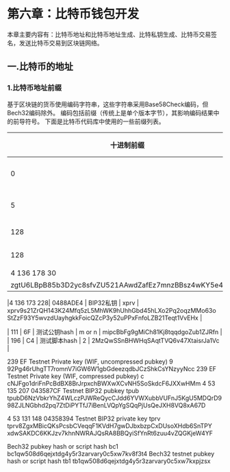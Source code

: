 # 第六章：比特币钱包开发

本章主要内容有：比特币地址和比特币地址生成、比特私钥生成、比特币交易签名，发送比特币交易到区块链网络。

## 一.比特币的地址

### 1.比特币地址前缀

基于区块链的货币使用编码字符串，这些字符串采用Base58Check编码，但Bech32编码除外。 编码包括前缀（传统上是单个版本字节），其影响编码结果中的前导符号。 下面是比特币代码库中使用的一些前缀列表。

| 十进制前缀	 | 十六进制	 |     案列使用           |	   前面标识   |	                        例子                        | 
|------------|----------|------------------------|--------------|-----------------------------------------------------|
|      0	   |     00	  |  公钥Hash (P2PKH地址)	  |      1	     |    17VZNX1SN5NtKa8UQFxwQbFeFc3iqRYhem               |
|      5	   |     05   |	 脚本Hash(P2SH address)	|      3	     |     3EktnHQD7RiAE6uzMj2ZifT9YgRrkSgzQX              |
|     128	   |     80	  |  私钥 (WIF, 未压缩公钥)	|      5	     |5Hwgr3u458GLafKBgxtssHSPqJnYoGrSzgQsPwLFhLNYskDPyyA |
|     128	   |     80	  | 私钥 (WIF, 压缩公钥)	   |    K or L	  |L1aW4aubDFB7yfras2S1mN3bqg9nwySY8nkoLmJebSLD5BWv3ENZ|
|4 136 178 30|	0488B21E|	      BIP32公钥	        |      xpub	   |xpub661MyMwAqRbcEYS8w7XLSVeEsBXy79zSzH1J8vCdxAZningWLdN3
zgtU6LBpB85b3D2yc8sfvZU521AAwdZafEz7mnzBBsz4wKY5e4cp9LB|

|4 136 173 228|	0488ADE4 |	BIP32私钥             |	      xprv	 | xprv9s21ZrQH143K24Mfq5zL5MhWK9hUhhGbd45hLXo2Pq2oqzMMo63o
StZzF93Y5wvzdUayhgkkFoicQZcP3y52uPPxFnfoLZB21Teqt1VvEHx |

|      111    |   	6F	  |    测试公钥hash        |	m or n      |	    mipcBbFg9gMiCh81Kj8tqqdgoZub1ZJRfn                 |
|      196	  |     C4	  |    测试脚本hash        |	    2	        |    2MzQwSSnBHWHqSAqtTVQ6v47XtaisrJa1Vc                |

239	EF	Testnet Private key (WIF, uncompressed pubkey)	9	92Pg46rUhgTT7romnV7iGW6W1gbGdeezqdbJCzShkCsYNzyyNcc
239	EF	Testnet Private key (WIF, compressed pubkey)	c	cNJFgo1driFnPcBdBX8BrJrpxchBWXwXCvNH5SoSkdcF6JXXwHMm
4 53 135 207	043587CF	Testnet BIP32 pubkey	tpub	tpubD6NzVbkrYhZ4WLczPJWReQycCJdd6YVWXubbVUFnJ5KgU5MDQrD9
98ZJLNGbhd2pq7ZtDiPYTfJ7iBenLVQpYgSQqPjUsQeJXH8VQ8xA67D

4 53 131 148	04358394	Testnet BIP32 private key	tprv	tprv8ZgxMBicQKsPcsbCVeqqF1KVdH7gwDJbxbzpCxDUsoXHdb6SnTPY
xdwSAKDC6KKJzv7khnNWRAJQsRA8BBQyiSfYnRt6zuu4vZQGKjeW4YF

Bech32 pubkey hash or script hash	bc1	bc1qw508d6qejxtdg4y5r3zarvary0c5xw7kv8f3t4
Bech32 testnet pubkey hash or script hash	tb1	tb1qw508d6qejxtdg4y5r3zarvary0c5xw7kxpjzsx



